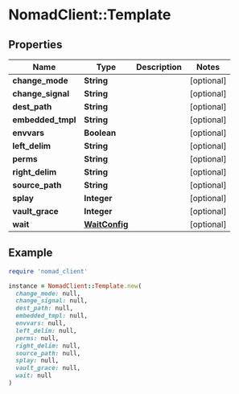 # NomadClient::Template

## Properties

| Name | Type | Description | Notes |
| ---- | ---- | ----------- | ----- |
| **change_mode** | **String** |  | [optional] |
| **change_signal** | **String** |  | [optional] |
| **dest_path** | **String** |  | [optional] |
| **embedded_tmpl** | **String** |  | [optional] |
| **envvars** | **Boolean** |  | [optional] |
| **left_delim** | **String** |  | [optional] |
| **perms** | **String** |  | [optional] |
| **right_delim** | **String** |  | [optional] |
| **source_path** | **String** |  | [optional] |
| **splay** | **Integer** |  | [optional] |
| **vault_grace** | **Integer** |  | [optional] |
| **wait** | [**WaitConfig**](WaitConfig.md) |  | [optional] |

## Example

```ruby
require 'nomad_client'

instance = NomadClient::Template.new(
  change_mode: null,
  change_signal: null,
  dest_path: null,
  embedded_tmpl: null,
  envvars: null,
  left_delim: null,
  perms: null,
  right_delim: null,
  source_path: null,
  splay: null,
  vault_grace: null,
  wait: null
)
```

